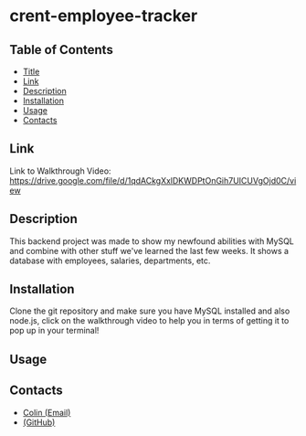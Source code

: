 # crent-employee-tracker

## Table of Contents

- [Title](#title)
- [Link](#link)
- [Description](#description)
- [Installation](#installation)
- [Usage](#usage)
- [Contacts](#contacts)

## Link

Link to Walkthrough Video: https://drive.google.com/file/d/1qdACkgXxlDKWDPtOnGih7UICUVgOjd0C/view
## Description 

This backend project was made to show my newfound abilities with MySQL and combine with other stuff we've learned the last few weeks. It shows a database with employees, salaries, departments, etc. 

## Installation 

Clone the git repository and make sure you have MySQL installed and also node.js, click on the walkthrough video to help you in terms of getting it to pop up in your terminal!

## Usage


## Contacts

- [Colin (Email)](mailto:Crent0699@mail.com)
- [(GitHub)](https://github.com/Crent99)
